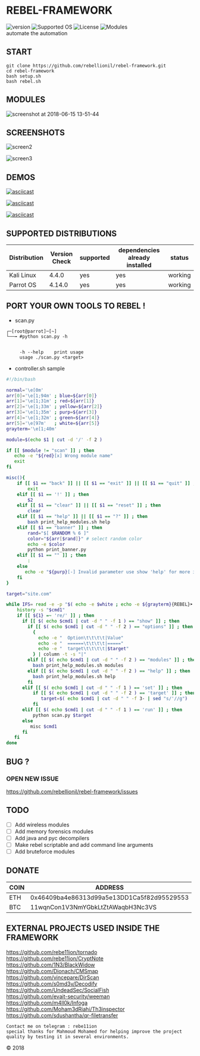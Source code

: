 
# REBEL-FRAMEWORK
![version](https://img.shields.io/badge/version-v0.1.0-green.svg)
![Supported OS](https://img.shields.io/badge/Supported%20OS-Linux-yellow.svg) 
![License](https://img.shields.io/badge/license-GPLv3-blue.svg)
![Modules](https://img.shields.io/badge/modules-43-green.svg)
<br>
automate the automation
<br>
## START
``` 
git clone https://github.com/rebellionil/rebel-framework.git
cd rebel-framework
bash setup.sh
bash rebel.sh
```
## MODULES
![screenshot at 2018-06-15 13-51-44](https://user-images.githubusercontent.com/22657154/41466679-488a6e48-7071-11e8-8ca4-763892f0759c.png)

## SCREENSHOTS
![screen2](https://user-images.githubusercontent.com/22657154/41472454-781c73e6-7084-11e8-8057-be1a11bfd718.png)

![screen3](https://user-images.githubusercontent.com/22657154/41472456-7972673c-7084-11e8-879b-d4ab3d4a8e0c.png)

## DEMOS
[![asciicast](https://asciinema.org/a/hCkHKyb57TrnY0v85xRw53NGJ.png)](https://asciinema.org/a/hCkHKyb57TrnY0v85xRw53NGJ)

[![asciicast](https://asciinema.org/a/OiKfx95E17Pjc389PZuTBitsa.png)](https://asciinema.org/a/OiKfx95E17Pjc389PZuTBitsa)

[![asciicast](https://asciinema.org/a/9Kt0jMXR9gBLV3eCUMqZsbWzb.png)](https://asciinema.org/a/9Kt0jMXR9gBLV3eCUMqZsbWzb)

## SUPPORTED DISTRIBUTIONS
|Distribution | Version Check | supported | dependencies already installed |status |
----------|-------|------|------|-------|
|Kali Linux|4.4.0 | yes| yes | working   |
|Parrot OS|4.14.0 |yes|yes|working   |

## PORT YOUR OWN TOOLS TO REBEL !
- scan.py
```shell
┌─[root@parrot]─[~]
└──╼ #python scan.py -h


     -h --help    print usage
     usage ./scan.py <target>

```

- controller.sh sample
```bash
#!/bin/bash

normal='\e[0m'
arr[0]='\e[1;94m' ; blue=${arr[0]}
arr[1]='\e[1;31m' ; red=${arr[1]}
arr[2]='\e[1;33m' ; yellow=${arr[2]}
arr[3]='\e[1;35m' ; purp=${arr[3]}
arr[4]='\e[1;32m' ; green=${arr[4]}
arr[5]='\e[97m'   ; white=${arr[5]}
grayterm='\e[1;40m'

module=$(echo $1 | cut -d '/' -f 2 )

if [[ $module != "scan" ]] ; then
   echo -e "${red}[x] Wrong module name"
   exit
fi   

misc(){
    if [[ $1 == "back" ]] || [[ $1 == "exit" ]] || [[ $1 == "quit" ]] ; then
        exit
    elif [[ $1 == '!' ]] ; then
        $2
    elif [[ $1 == "clear" ]] || [[ $1 == "reset" ]] ; then
        clear   
    elif [[ $1 == "help" ]] || [[ $1 == "?" ]] ; then
        bash print_help_modules.sh help 
    elif [[ $1 == "banner" ]] ; then
        rand="$[ $RANDOM % 6 ]"
        color="${arr[$rand]}" # select random color
        echo -e $color
        python print_banner.py  
    elif [[ $1 == "" ]] ; then
        :               
    else
       echo -e "${purp}[-] Invalid parameter use show 'help' for more information"         
    fi    
}

target="site.com"

while IFS= read -e -p "$( echo -e $white ; echo -e ${grayterm}{REBEL}➤[${white}$1]~#${normal} ) " cmd1 ; do
    history -s "$cmd1"
    if [[ ${1} =~ 're/' ]] ; then
      if [[ $( echo $cmd1 | cut -d " " -f 1 ) == "show" ]] ; then
        if [[ $( echo $cmd1 | cut -d " " -f 2 ) == "options" ]] ; then
          {
            echo -e "  Option\t\t\t\t|Value"
            echo -e "  ======\t\t\t\t|====="
            echo -e "  target\t\t\t\t|$target"
          } | column -t -s "|"
        elif [[ $( echo $cmd1 | cut -d " " -f 2 ) == "modules" ]] ; then
          bash print_help_modules.sh modules
        elif [[ $( echo $cmd1 | cut -d " " -f 2 ) == "help" ]] ; then
          bash print_help_modules.sh help
        fi 
      elif [[ $( echo $cmd1 | cut -d " " -f 1 ) == 'set' ]] ; then
          if [[ $( echo $cmd1 | cut -d " " -f 2 ) == 'target' ]] ; then
             target=$( echo $cmd1 | cut -d " " -f 3- | sed "s/'//g")
          fi
      elif [[ $( echo $cmd1 | cut -d " " -f 1 ) == 'run' ]] ; then
          python scan.py $target
      else 
         misc $cmd1  
      fi
   fi
done    
```
## BUG ? 
### OPEN NEW ISSUE   
https://github.com/rebellionil/rebel-framework/issues

## TODO
- [ ] Add wireless modules
- [ ] Add memory forensics modules
- [ ] Add java and pyc decompilers
- [ ] Make rebel scriptable and add command line arguments 
- [ ] Add bruteforce modules

## DONATE
| COIN | ADDRESS |
------|----------|
| ETH | 0x46409ba4e86313d99a5e13DD1Ca5f82d95529553 |
| BTC | 11wqnCon1V3NmYGbkLtZtAWaqbH3Nc3VS          |
## EXTERNAL PROJECTS USED INSIDE THE FRAMEWORK 
https://github.com/rebe11ion/tornado
<br>
https://github.com/rebe11ion/CryptNote
<br>
https://github.com/1N3/BlackWidow
<br>
https://github.com/Dionach/CMSmap
<br>
https://github.com/vincepare/DirScan
<br>
https://github.com/s0md3v/Decodify
<br>
https://github.com/UndeadSec/SocialFish
<br>
https://github.com/evait-security/weeman
<br>
https://github.com/m4ll0k/Infoga
<br>
https://github.com/Moham3dRiahi/Th3inspector
<br>
https://github.com/sdushantha/qr-filetransfer
<br>

```Contact me on telegram : rebe11ion```
<br>
```special thanks for Mahmoud Mohamed for helping improve the project quality by testing it in several environments.```

© 2018
